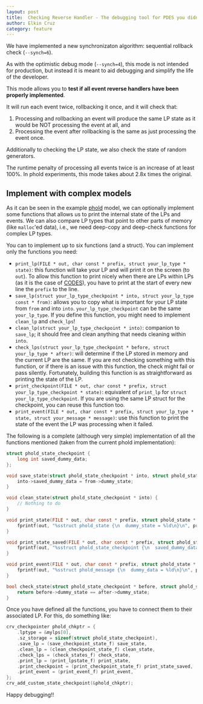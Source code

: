 ```yaml
---
layout: post
title:  Checking Reverse Handler - The debugging tool for PDES you didn't know you needed
author: Elkin Cruz
category: feature
---
```


We have implemented a new synchronizaton algorithm: sequential rollback check (`--synch=6`).

As with the optimistic debug mode (`--synch=4`), this mode is not intended for production, but instead it is meant to aid debugging and simplify the life of the developer.

This mode allows you to **test if all event reverse handlers have been properly implemented**.

It will run each event twice, rollbacking it once, and it will check that:

1. Processing and rollbacking an event will produce the same LP state as it would be NOT processing the event at all, and
2. Processing the event after rollbacking is the same as just processing the event once.

Additionally to checking the LP state, we also check the state of random generators.

The runtime penalty of processing all events twice is an increase of at least 100%. In phold experiments, this mode takes about 2.8x times the original.

## Implement with complex models

As it can be seen in the example [phold](https://github.com/ROSS-org/ROSS/blob/f7c413afe4067c5c965f174076d4100be7356d8a/models/phold/phold.main.c#L168) model, we can optionally implement some functions that allows us to print the internal state of the LPs and events. We can also compare LP types that point to other parts of memory (like `malloc`'ed data), i.e., we need deep-copy and deep-check functions for complex LP types.

You can to implement up to six functions (and a struct). You can implement only the functions you need:

- `print_lp(FILE * out, char const * prefix, struct your_lp_type * state)`: this function will take your LP and will print it on the screen (to `out`). To allow this function to print nicely when there are LPs within LPs (as it is the case of [CODES](https://github.com/codes-org/codes)), you have to print at the start of every new line the `prefix` to the line.
- `save_lp(struct your_lp_type_checkpoint * into, struct your_lp_type const * from)`: allows you to copy what is important for your LP state from `from` and into `into`. `your_lp_type_checkpoint` can be the same `your_lp_type`. If you define this function, you might need to implement `clean_lp` and `check_lps`!
- `clean_lp(struct your_lp_type_checkpoint * into)`: companion to `save_lp`; it should free and clean anything that needs cleaning within `into`.
- `check_lps(struct your_lp_type_checkpoint * before, struct your_lp_type * after)`: will determine if the LP stored in memory and the current LP are the same. If you are not checking something with this function, or if there is an issue with this function, the check might fail or pass silently. Fortunately, building this function is as straightforward as printing the state of the LP.
- `print_checkpoint(FILE * out, char const * prefix, struct your_lp_type_checkpoint * state)`: equivalent of `print_lp` for `struct your_lp_type_checkpoint`. If you are using the same LP struct for the checkpoint, you can reuse this function too.
- `print_event(FILE * out, char const * prefix, struct your_lp_type * state, struct your_message * message)`: use this function to print the state of the event the LP was processing when it failed.

The following is a complete (although very simple) implementation of all the functions mentioned (taken from the current phold implementation):

```c
struct phold_state_checkpoint {
    long int saved_dummy_data;
};

void save_state(struct phold_state_checkpoint * into, struct phold_state const * from) {
    into->saved_dummy_data = from->dummy_state;
}

void clean_state(struct phold_state_checkpoint * into) {
    // Nothing to do
}

void print_state(FILE * out, char const * prefix, struct phold_state * state) {
    fprintf(out, "%sstruct phold_state {\n  dummy_state = %ld\n}\n", prefix, state->dummy_state);
}

void print_state_saved(FILE * out, char const * prefix, struct phold_state_checkpoint * state) {
    fprintf(out, "%sstruct phold_state_checkpoint {\n  saved_dummy_data = %ld\n}\n", prefix, state->saved_dummy_data);
}

void print_event(FILE * out, char const * prefix, struct phold_state * state, struct phold_message * message) {
    fprintf(out, "%sstruct phold_message {\n  dummy_data = %ld\n}\n", prefix, message->dummy_data);
}

bool check_state(struct phold_state_checkpoint * before, struct phold_state * after) {
    return before->dummy_state == after->dummy_state;
}

```

Once you have defined all the functions, you have to connect them to their associated LP. For this, do something like:

```c
crv_checkpointer phold_chkptr = {
    .lptype = &mylps[0],
    .sz_storage = sizeof(struct phold_state_checkpoint),
    .save_lp = (save_checkpoint_state_f) save_state,
    .clean_lp = (clean_checkpoint_state_f) clean_state,
    .check_lps = (check_states_f) check_state,
    .print_lp = (print_lpstate_f) print_state,
    .print_checkpoint = (print_checkpoint_state_f) print_state_saved,
    .print_event = (print_event_f) print_event,
};
crv_add_custom_state_checkpoint(&phold_chkptr);
```

Happy debugging!!
